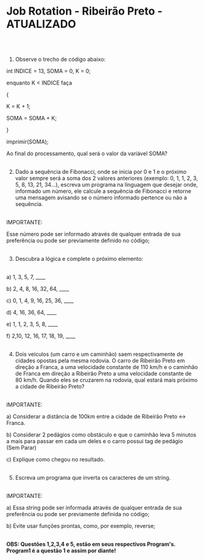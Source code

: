 <h1> Job Rotation - Ribeirão Preto - ATUALIZADO </h1> <br /> <br />

1) Observe o trecho de código abaixo: <br />

int INDICE = 13, SOMA = 0, K = 0; <br />

enquanto K < INDICE faça <br />

{ <br />

K = K + 1; <br />

SOMA = SOMA + K; <br />

} <br />

imprimir(SOMA); <br />

Ao final do processamento, qual será o valor da variável SOMA? <br /> <br />

2) Dado a sequência de Fibonacci, onde se inicia por 0 e 1 e o próximo valor sempre será a soma dos 2 valores anteriores (exemplo: 0, 1, 1, 2, 3, 5, 8, 13, 21, 34...), escreva um programa na linguagem que desejar onde, informado um número, ele calcule a sequência de Fibonacci e retorne uma mensagem avisando se o número informado pertence ou não a sequência. <br /> <br />

IMPORTANTE: <br />

Esse número pode ser informado através de qualquer entrada de sua preferência ou pode ser previamente definido no código; <br /> <br />

3) Descubra a lógica e complete o próximo elemento: <br /> <br />

a) 1, 3, 5, 7, ____ <br />

b) 2, 4, 8, 16, 32, 64, ____ <br />

c) 0, 1, 4, 9, 16, 25, 36, ____ <br />

d) 4, 16, 36, 64, ____ <br />

e) 1, 1, 2, 3, 5, 8, ____ <br />

f) 2,10, 12, 16, 17, 18, 19, ____ <br /> <br />

4) Dois veículos (um carro e um caminhão) saem respectivamente de cidades opostas pela mesma rodovia. O carro de Ribeirão Preto em direção a Franca, a uma velocidade constante de 110 km/h e o caminhão de Franca em direção a Ribeirão Preto a uma velocidade constante de 80 km/h. Quando eles se cruzarem na rodovia, qual estará mais próximo a cidade de Ribeirão Preto? <br /> <br />

IMPORTANTE: <br />

a) Considerar a distância de 100km entre a cidade de Ribeirão Preto <-> Franca. <br />

b) Considerar 2 pedágios como obstáculo e que o caminhão leva 5 minutos a mais para passar em cada um deles e o carro possui tag de pedágio <br /> (Sem Parar)

c) Explique como chegou no resultado. <br /> <br />

5) Escreva um programa que inverta os caracteres de um string. <br /> <br />

IMPORTANTE: <br />

a) Essa string pode ser informada através de qualquer entrada de sua preferência ou pode ser previamente definida no código; <br />

b) Evite usar funções prontas, como, por exemplo, reverse; <br /> <br />



<b>OBS: Questões 1,2,3,4 e 5, estão em seus respectivos Program's. Program1 é a questão 1 e assim por diante!<b>


